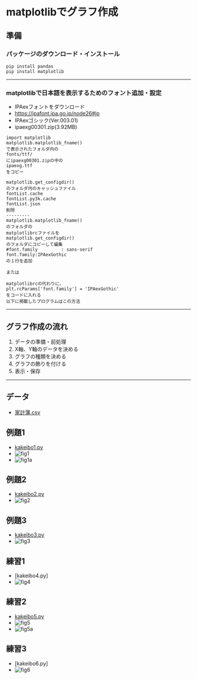 # matplotlibでグラフ作成
## 準備
### パッケージのダウンロード・インストール
```
pip install pandas
pip install matplotlib
```
---
### matplotlibで日本語を表示するためのフォント追加・設定
- IPAexフォントをダウンロード
- https://ipafont.ipa.go.jp/node26#jp
- IPAexゴシック(Ver.003.01)
- ipaexg00301.zip(3.92MB)
```
import matplotlib
matplotlib.matplotlib_fname()
で表示されたフォルダ内の
fonts/ttf/
にipaexg00301.zipの中の
ipaexg.ttf
をコピー

matplotlib.get_configdir()
のフォルダ内のキャッシュファイル
fontList.cache
fontList.py3k.cache
fontList.json
削除
---------
matplotlib.matplotlib_fname()
のフォルダの
matplotlibrcファイルを
matplotlib.get_configdir()
のフォルダにコピーして編集
#font.family         : sans-serif
font.family:IPAexGothic
の１行を追加

または

matplotlibrcの代わりに，
plt.rcParams['font.family'] = 'IPAexGothic'
をコードに入れる
以下に掲載したプログラムはこの方法
```
---
## グラフ作成の流れ
1. データの準備・前処理
2. X軸、Y軸のデータを決める
3. グラフの種類を決める
4. グラフの飾りを付ける
5. 表示・保存
---
## データ
- [家計簿.csv](/家計簿.csv)
## 例題1
- [kakeibo1.py](/kakeibo1.py)
- ![fig1](/家計簿_fig1.png)
- ![fig1a](/家計簿_fig1a.png)
## 例題2
- [kakeibo2.py](/kakeibo2.py)
- ![fig2](/家計簿_fig2.png)
## 例題3
- [kakeibo3.py](/kakeibo3.py)
- ![fig3](/家計簿_fig3.png)
## 練習1
- [kakeibo4.py]
- ![fig4](/家計簿_fig4.png)
## 練習2
- [kakeibo5.py](/kakeibo5.py)
- ![fig5](/家計簿_fig5.png)
- ![fig5a](/家計簿_fig5a.png)
## 練習3
- [kakeibo6.py]
- ![fig6](/家計簿_fig6.png)
